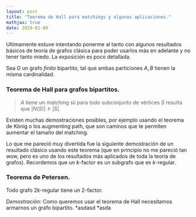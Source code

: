 ```yaml
---
layout: post
title: "Teorema de Hall para matchings y algunas aplicaciones."
mathjax: true
date: 2020-01-09
---
```


Ultimamente estuve intentando ponerme al tanto con algunos resultados básicos de teoría de grafos clásica para poder usarlos más en adelante y no tener tanto miedo. La exposición es poco detallada.

Sea $G$ un grafo _finito_ bipartito, tal que ambas particiones $A, B$ tienen la misma cardinalidad.

### Teorema de Hall para grafos bipartitos. 
> $A$ tiene un matching sii para todo subconjunto de vértices $S$ resulta que $|N(S)| \ge |S|$.

Existen muchas demostraciones posibles, por ejemplo usando el teorema de König o los augmenting path, que son caminos que te permiten aumentar el tamaño del matching.

Lo que me pareció muy divertida fue la siguiente demostración de un resultado clásico usando este teorema (que en principio no me pareció tan wow, pero es uno de los resultados más aplicados de toda la teoría de grafos). Recordemos que un $k$-factor es un subgrafo que es $k$-regular.


### Teorema de Petersen.
Todo grafo $2k$-regular tiene un 2-factor.

_Demostración_: Como queremos usar el teorema de Hall necesitamos armarnos un grafo bipartito. 
    *asdasd
    *asda


